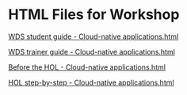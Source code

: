 ﻿# HTML Files for Workshop
[WDS student guide - Cloud-native applications.html](https://cloudworkshop.blob.core.windows.net/containers-devops/Whiteboard%20design%20session/WDS%20student%20guide%20-%20Cloud-native%20applications.html)

[WDS trainer guide - Cloud-native applications.html](https://cloudworkshop.blob.core.windows.net/containers-devops/Whiteboard%20design%20session/WDS%20trainer%20guide%20-%20Cloud-native%20applications.html)

[Before the HOL - Cloud-native applications.html](https://cloudworkshop.blob.core.windows.net/containers-devops/Hands-on%20lab/Before%20the%20HOL%20-%20Cloud-native%20applications.html)

[HOL step-by-step - Cloud-native applications.html](https://cloudworkshop.blob.core.windows.net/containers-devops/Hands-on%20lab/HOL%20step-by-step%20-%20Cloud-native%20applications.html)

